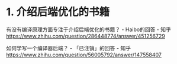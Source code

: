 # 1. 介绍后端优化的书籍




有没有编译原理方面专注于介绍后端优化的书籍？ - Haibo的回答 - 知乎
https://www.zhihu.com/question/286448774/answer/451256729


如何学写一个编译器后端？ - 「已注销」的回答 - 知乎
https://www.zhihu.com/question/56005792/answer/147558407